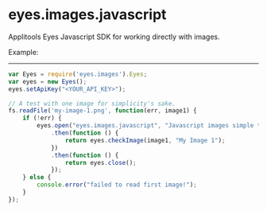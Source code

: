 eyes.images.javascript
=======================

Applitools Eyes Javascript SDK for working directly with images.

Example:
__________________________

```javascript
var Eyes = require('eyes.images').Eyes;
var eyes = new Eyes();
eyes.setApiKey("<YOUR_API_KEY>");

// A test with one image for simplicity's sake.
fs.readFile('my-image-1.png', function(err, image1) {
    if (!err) {
        eyes.open("eyes.images.javascript", "Javascript images simple test", {width: 800, height: 600})
            .then(function () {
                return eyes.checkImage(image1, "My Image 1");
            })
            .then(function () {
                return eyes.close();
            });
    } else {
        console.error("failed to read first image!");
    }
});
```